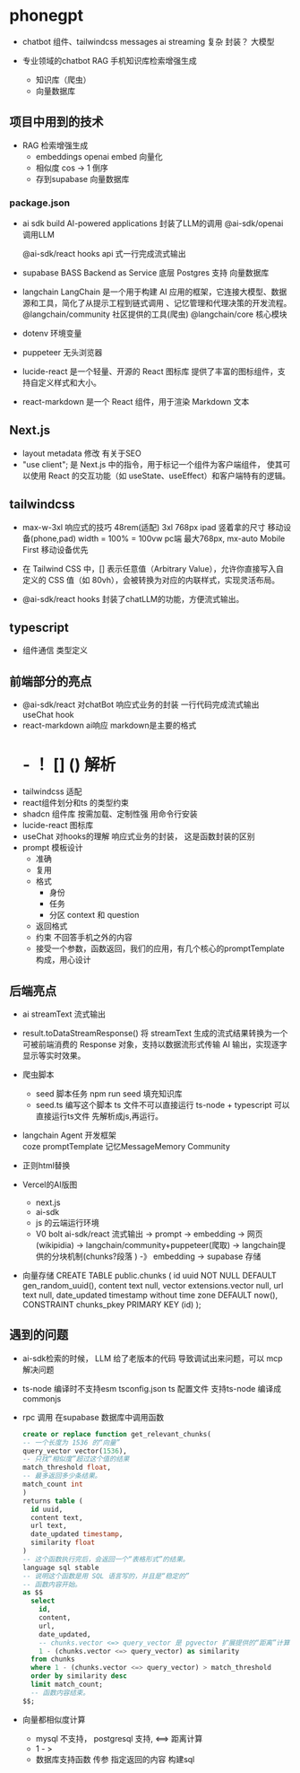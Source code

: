 # phonegpt

- chatbot
    组件、tailwindcss messages
    ai streaming  复杂  封装？
    大模型 

- 专业领域的chatbot
    RAG 手机知识库检索增强生成 
    - 知识库（爬虫）
    - 向量数据库

## 项目中用到的技术

- RAG 检索增强生成
    - embeddings openai embed 向量化
    - 相似度 cos  -> 1 倒序
    - 存到supabase 向量数据库

### package.json
- ai sdk
    build AI-powered applications
    封装了LLM的调用
    @ai-sdk/openai  调用LLM
    
    @ai-sdk/react hooks  api 式一行完成流式输出 

- supabase 
   BASS  Backend as Service
   底层  Postgres  支持  向量数据库

- langchain
    LangChain 是一个用于构建 AI 应用的框架，它连接大模型、数据源和工具，简化了从提示工程到链式调用
    、记忆管理和代理决策的开发流程。
    @langchain/community   社区提供的工具(爬虫)
    @langchain/core  核心模块
- dotenv
    环境变量

- puppeteer     无头浏览器

- lucide-react  是一个轻量、开源的 React 图标库
    提供了丰富的图标组件，支持自定义样式和大小。

- react-markdown  是一个 React 组件，用于渲染 Markdown 文本

## Next.js
- layout metadata 修改
    有关于SEO
- "use client"; 是 Next.js 中的指令，用于标记一个组件为客户端组件，
使其可以使用 React 的交互功能（如 useState、useEffect）和客户端特有的逻辑。

## tailwindcss
- max-w-3xl
  响应式的技巧
  48rem(适配) 3xl   768px  ipad 竖着拿的尺寸 
  移动设备(phone,pad) width = 100% = 100vw
  pc端 最大768px, mx-auto 
  Mobile First 移动设备优先
- 在 Tailwind CSS 中，[] 表示任意值（Arbitrary Value），允许你直接写入自定义的 
  CSS 值（如 80vh），会被转换为对应的内联样式，实现灵活布局。

- @ai-sdk/react
  hooks 封装了chatLLM的功能，方便流式输出。

## typescript
- 组件通信 类型定义

## 前端部分的亮点
- @ai-sdk/react 对chatBot 响应式业务的封装 一行代码完成流式输出
  useChat hook 
- react-markdown ai响应 markdown是主要的格式
   # - ！ [] () 解析
- tailwindcss 适配 
- react组件划分和ts 的类型约束
- shadcn 组件库 按需加载、定制性强 用命令行安装
- lucide-react 图标库 
- useChat 对hooks的理解 响应式业务的封装， 这是函数封装的区别
- prompt 模板设计
  - 准确
  - 复用
  - 格式
    - 身份
    - 任务
    - 分区 context 和 question
  - 返回格式
  - 约束 不回答手机之外的内容
  - 接受一个参数，函数返回，我们的应用，有几个核心的promptTemplate 构成，用心设计

## 后端亮点
- ai  streamText 流式输出
- result.toDataStreamResponse() 将 streamText 生成的流式结果转换为一个可被前端消费的 Response 对象，支持以数据流形式传输 AI 输出，实现逐字显示等实时效果。
- 爬虫脚本
  - seed 脚本任务
     npm run seed
     填充知识库 
  - seed.ts 编写这个脚本
    ts 文件不可以直接运行 
    ts-node + typescript  可以直接运行ts文件
    先解析成js,再运行。
- langchain Agent 开发框架  
  coze  promptTemplate  记忆MessageMemory Community
- 正则html替换 
- Vercel的AI版图
  - next.js
  - ai-sdk
  - js 的云端运行环境
  - V0 bolt 
      ai-sdk/react  流式输出 -> prompt -> embedding ->
      网页(wikipidia) -> langchain/community+puppeteer(爬取) -> 
      langchain提供的分块机制(chunks?段落 ) -》 embedding -> supabase 存储

- 向量存储
  CREATE TABLE public.chunks (
    id uuid NOT NULL DEFAULT gen_random_uuid(),
    content text null,
    vector extensions.vector null,
    url text null,
    date_updated timestamp without time zone DEFAULT now(),
    CONSTRAINT chunks_pkey PRIMARY KEY (id)
  );




## 遇到的问题
- ai-sdk检索的时候，  LLM 给了老版本的代码 导致调试出来问题，可以 mcp 解决问题
- ts-node 编译时不支持esm
  tsconfig.json ts 配置文件
  支持ts-node 编译成 commonjs

- rpc 调用 
  在supabase 数据库中调用函数
  ```sql
  create or replace function get_relevant_chunks(
  -- 一个长度为 1536 的“向量”
  query_vector vector(1536),
  -- 只找“相似度”超过这个值的结果
  match_threshold float,
  -- 最多返回多少条结果。
  match_count int
  )
  returns table (
    id uuid,
    content text,
    url text,
    date_updated timestamp,
    similarity float
  )
  -- 这个函数执行完后，会返回一个“表格形式”的结果。
  language sql stable
  -- 说明这个函数是用 SQL 语言写的，并且是“稳定的”
  -- 函数内容开始。
  as $$
    select
      id,
      content,
      url,
      date_updated,
      -- chunks.vector <=> query_vector 是 pgvector 扩展提供的“距离”计算
      1 - (chunks.vector <=> query_vector) as similarity
    from chunks
    where 1 - (chunks.vector <=> query_vector) > match_threshold
    order by similarity desc
    limit match_count;
    -- 函数内容结束。
  $$;
  ```
- 向量都相似度计算
  - mysql 不支持， postgresql 支持,
  <==> 距离计算
  - 1 - >
  - 数据库支持函数
    传参
    指定返回的内容
    构建sql 